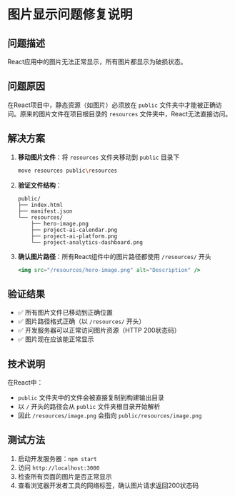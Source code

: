 # 图片显示问题修复说明

## 问题描述
React应用中的图片无法正常显示，所有图片都显示为破损状态。

## 问题原因
在React项目中，静态资源（如图片）必须放在 `public` 文件夹中才能被正确访问。原来的图片文件在项目根目录的 `resources` 文件夹中，React无法直接访问。

## 解决方案
1. **移动图片文件**：将 `resources` 文件夹移动到 `public` 目录下
   ```bash
   move resources public\resources
   ```

2. **验证文件结构**：
   ```
   public/
   ├── index.html
   ├── manifest.json
   └── resources/
       ├── hero-image.png
       ├── project-ai-calendar.png
       ├── project-ai-platform.png
       └── project-analytics-dashboard.png
   ```

3. **确认图片路径**：所有React组件中的图片路径都使用 `/resources/` 开头
   ```jsx
   <img src="/resources/hero-image.png" alt="Description" />
   ```

## 验证结果
- ✅ 所有图片文件已移动到正确位置
- ✅ 图片路径格式正确（以 `/resources/` 开头）
- ✅ 开发服务器可以正常访问图片资源（HTTP 200状态码）
- ✅ 图片现在应该能正常显示

## 技术说明
在React中：
- `public` 文件夹中的文件会被直接复制到构建输出目录
- 以 `/` 开头的路径会从 `public` 文件夹根目录开始解析
- 因此 `/resources/image.png` 会指向 `public/resources/image.png`

## 测试方法
1. 启动开发服务器：`npm start`
2. 访问 `http://localhost:3000`
3. 检查所有页面的图片是否正常显示
4. 查看浏览器开发者工具的网络标签，确认图片请求返回200状态码
